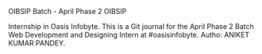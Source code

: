 OIBSIP Batch - April Phase 2 OIBSIP

Internship in Oasis Infobyte. This is a Git journal for the April Phase 2 Batch Web Development and Designing Intern at #oasisinfobyte. Autho: ANIKET KUMAR PANDEY.

